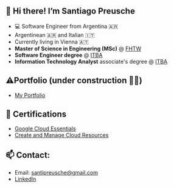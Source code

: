 ## 👋 Hi there! I’m Santiago Preusche
- 💻 Software Engineer from Argentina 🇦🇷
- Argentinean 🇦🇷 and Italian 🇮🇹
- Currently living in Vienna 🇦🇹
- **Master of Science in Engineering (MSc)** @  [FHTW](https://www.technikum-wien.at/)
- **Software Engineer degree** @ [ITBA](https://www.itba.edu.ar)
- **Information Technology Analyst** associate's degree @ [ITBA](https://www.itba.edu.ar)

## ⚠️Portfolio (under construction 👷🚧)
- [My Portfolio](https://spreusche.github.io)


## 🪪 Certifications
- [Google Cloud Essentials](https://www.cloudskillsboost.google/public_profiles/17d9ca7a-a354-4db0-83c1-ffd3c425635a/badges/1787297)
- [Create and Manage Cloud Resources](https://www.cloudskillsboost.google/public_profiles/17d9ca7a-a354-4db0-83c1-ffd3c425635a/badges/1798331)

## 📫 Contact: 
  - Email: santipreusche@gmail.com
  - [LinkedIn](https://www.linkedin.com/in/santiagopreusche/)
<!--
**spreusche/spreusche** is a ✨ _special_ ✨ repository because its `README.md` (this file) appears on your GitHub profile.

Here are some ideas to get you started:

- 🔭 I’m currently working on ...
- 🌱 I’m currently learning ...
- 👯 I’m looking to collaborate on ...
- 🤔 I’m looking for help with ...
- 💬 Ask me about ...
- 📫 How to reach me: ...
- 😄 Pronouns: ...
- ⚡ Fun fact: ...
-->
